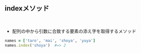 ## indexメソッド  
<br>

- 配列の中から引数に合致する要素の添え字を取得するメソッド  
```rb
names = ['taro', 'mai', 'shoya', 'yuya']
names.index('shoya')  #=> 2
```